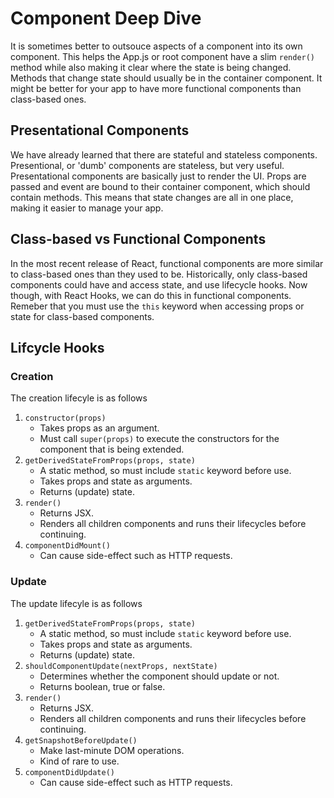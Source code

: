# Component Deep Dive
It is sometimes better to outsouce aspects of a component into its own component. This helps the App.js or root component have a slim `render()` method while also making it clear where the state is being changed. Methods that change state should usually be in the container component. It might be better for your app to have more functional components than class-based ones.

## Presentational Components
We have already learned that there are stateful and stateless components. Presentional, or 'dumb' components are stateless, but very useful. Presentational components are basically just to render the UI. Props are passed and event are bound to their container component, which should contain methods. This means that state changes are all in one place, making it easier to manage your app. 

## Class-based vs Functional Components
In the most recent release of React, functional components are more similar to class-based ones than they used to be. Historically, only class-based components could have and access state, and use lifecycle hooks. Now though, with React Hooks, we can do this in functional components. Remeber that you must use the `this` keyword when accessing props or state for class-based components.

## Lifcycle Hooks

### Creation 
The creation lifecyle is as follows
1. `constructor(props)`
    * Takes props as an argument.
    * Must call `super(props)` to execute the constructors for the component that is being extended. 
1. `getDerivedStateFromProps(props, state)`
    * A static method, so must include `static` keyword before use.
    * Takes props and state as arguments.
    * Returns (update) state.
1. `render()`
    * Returns JSX.
    * Renders all children components and runs their lifecycles before continuing. 
1. `componentDidMount()`
    * Can cause side-effect such as HTTP requests.

### Update  
The update lifecyle is as follows
1. `getDerivedStateFromProps(props, state)`
    * A static method, so must include `static` keyword before use.
    * Takes props and state as arguments.
    * Returns (update) state.
1. `shouldComponentUpdate(nextProps, nextState)`
    * Determines whether the component should update or not.
    * Returns boolean, true or false.
1. `render()`
    * Returns JSX.
    * Renders all children components and runs their lifecycles before continuing. 
1. `getSnapshotBeforeUpdate()`
    * Make last-minute DOM operations.
    * Kind of rare to use.
1. `componentDidUpdate()`
    * Can cause side-effect such as HTTP requests.



 
